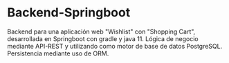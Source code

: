 # Backend-Springboot

Backend para una aplicación web "Wishlist" con "Shopping Cart", desarrollada en Springboot con gradle y java 11. Lógica de negocio mediante API-REST y utilizando como motor de
base de datos PostgreSQL. Persistencia mediante uso de ORM.
